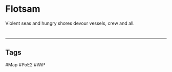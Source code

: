 # Flotsam
Violent seas and hungry shores devour vessels, crew and all.

#
---
## Tags
#Map
#PoE2 
#WiP 